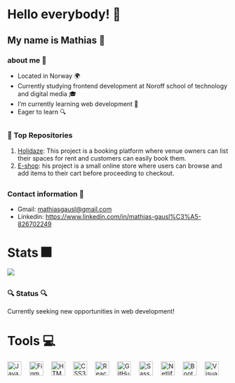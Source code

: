 # Hello everybody! 👋

## My name is Mathias :raising_hand:

### about me :dog:

- Located in Norway :earth_africa:
- Currently studying frontend development at Noroff school of technology and digital media :mortar_board:
- I’m currently learning web development :rocket:
- Eager to learn :mag:

##

### :rocket: Top Repositories

1. [Holidaze](https://github.com/mathiasg12/exam-2-holidaze): This project is a booking platform where venue owners can list their spaces for rent and customers can easily book them.
2. [E-shop](https://github.com/mathiasg12/react-ca-mathiasg): his project is a small online store where users can browse and add items to their cart before proceeding to checkout.

##

### Contact information :iphone:

- Gmail: mathiasgausl@gmail.com
- Linkedin: https://www.linkedin.com/in/mathias-gausl%C3%A5-826702249

##

# Stats :fireworks:

<img src= "https://github-readme-stats.vercel.app/api?username=mathiasg12&theme=synthwave"></img>

##

### 🔍 Status 🔍

Currently seeking new opportunities in web development!

##

# Tools :computer:

<img align="left" width="32px" src="https://cdn.jsdelivr.net/gh/devicons/devicon/icons/javascript/javascript-original.svg" alt="JavaScript"/>
<img align="left" width="32px" style="padding-left:15px" src="https://cdn.jsdelivr.net/gh/devicons/devicon/icons/figma/figma-original.svg" alt="Figma"/>
<img align="left" width="32px" style="padding-left:15px" src="https://cdn.jsdelivr.net/gh/devicons/devicon/icons/html5/html5-original.svg" alt="HTML5"/>
<img align="left" width="32px" style="padding-left:15px" src="https://cdn.jsdelivr.net/gh/devicons/devicon/icons/css3/css3-original.svg" alt="CSS3"/>
<img align="left" width="32px" style="padding-left:15px" src="https://cdn.jsdelivr.net/gh/devicons/devicon/icons/react/react-original.svg" alt="React"/>
<img align="left" width="32px" style="padding-left:15px" src="https://cdn.jsdelivr.net/gh/devicons/devicon/icons/github/github-original.svg" alt="GitHub"/>
<img align="left" width="32px" style="padding-left:15px" src="https://cdn.jsdelivr.net/gh/devicons/devicon/icons/sass/sass-original.svg" alt="Sass"/>
<img align="left" width="32px" style="padding-left:15px" src="https://cdn.jsdelivr.net/gh/devicons/devicon/icons/netlify/netlify-original.svg" alt="Netlify"/>
<img align="left" width="32px" style="padding-left:15px" src="https://cdn.jsdelivr.net/gh/devicons/devicon/icons/bootstrap/bootstrap-original.svg" alt="Bootstrap"/>
<img align="left" width="32px" style="padding-left:15px" src="https://cdn.jsdelivr.net/gh/devicons/devicon/icons/visualstudio/visualstudio-plain.svg" alt="Visual Studio"/>
